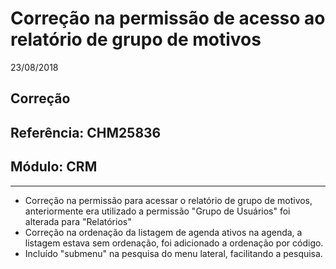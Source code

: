 # Correção na permissão de acesso ao relatório de grupo de motivos
23/08/2018
## Correção
## Referência: CHM25836
## Módulo: CRM
***

* Correção na permissão para acessar o relatório de grupo de motivos, anteriormente era utilizado a permissão "Grupo de Usuários" foi alterada para "Relatórios"
* Correção na ordenação da listagem de agenda ativos na agenda, a listagem estava sem ordenação, foi adicionado a ordenação por código.
* Incluído "submenu" na pesquisa do menu lateral, facilitando a pesquisa.